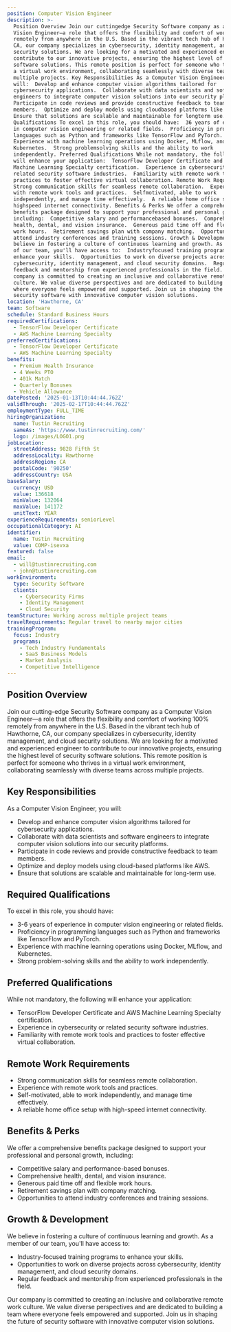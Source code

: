 ```yaml
---
position: Computer Vision Engineer
description: >-
  Position Overview Join our cuttingedge Security Software company as a Computer
  Vision Engineer—a role that offers the flexibility and comfort of working 100%
  remotely from anywhere in the U.S. Based in the vibrant tech hub of Hawthorne,
  CA, our company specializes in cybersecurity, identity management, and cloud
  security solutions. We are looking for a motivated and experienced engineer to
  contribute to our innovative projects, ensuring the highest level of security
  software solutions. This remote position is perfect for someone who thrives in
  a virtual work environment, collaborating seamlessly with diverse teams across
  multiple projects. Key Responsibilities As a Computer Vision Engineer, you
  will:  Develop and enhance computer vision algorithms tailored for
  cybersecurity applications.  Collaborate with data scientists and software
  engineers to integrate computer vision solutions into our security platforms. 
  Participate in code reviews and provide constructive feedback to team
  members.  Optimize and deploy models using cloudbased platforms like AWS. 
  Ensure that solutions are scalable and maintainable for longterm use. Required
  Qualifications To excel in this role, you should have:  36 years of experience
  in computer vision engineering or related fields.  Proficiency in programming
  languages such as Python and frameworks like TensorFlow and PyTorch. 
  Experience with machine learning operations using Docker, MLflow, and
  Kubernetes.  Strong problemsolving skills and the ability to work
  independently. Preferred Qualifications While not mandatory, the following
  will enhance your application:  TensorFlow Developer Certificate and AWS
  Machine Learning Specialty certification.  Experience in cybersecurity or
  related security software industries.  Familiarity with remote work tools and
  practices to foster effective virtual collaboration. Remote Work Requirements 
  Strong communication skills for seamless remote collaboration.  Experience
  with remote work tools and practices.  Selfmotivated, able to work
  independently, and manage time effectively.  A reliable home office setup with
  highspeed internet connectivity. Benefits & Perks We offer a comprehensive
  benefits package designed to support your professional and personal growth,
  including:  Competitive salary and performancebased bonuses.  Comprehensive
  health, dental, and vision insurance.  Generous paid time off and flexible
  work hours.  Retirement savings plan with company matching.  Opportunities to
  attend industry conferences and training sessions. Growth & Development We
  believe in fostering a culture of continuous learning and growth. As a member
  of our team, you'll have access to:  Industryfocused training programs to
  enhance your skills.  Opportunities to work on diverse projects across
  cybersecurity, identity management, and cloud security domains.  Regular
  feedback and mentorship from experienced professionals in the field. Our
  company is committed to creating an inclusive and collaborative remote work
  culture. We value diverse perspectives and are dedicated to building a team
  where everyone feels empowered and supported. Join us in shaping the future of
  security software with innovative computer vision solutions.
location: 'Hawthorne, CA'
team: Software
schedule: Standard Business Hours
requiredCertifications:
  - TensorFlow Developer Certificate
  - AWS Machine Learning Specialty
preferredCertifications:
  - TensorFlow Developer Certificate
  - AWS Machine Learning Specialty
benefits:
  - Premium Health Insurance
  - 4 Weeks PTO
  - 401k Match
  - Quarterly Bonuses
  - Vehicle Allowance
datePosted: '2025-01-13T10:44:44.762Z'
validThrough: '2025-02-17T10:44:44.762Z'
employmentType: FULL_TIME
hiringOrganization:
  name: Tustin Recruiting
  sameAs: 'https://www.tustinrecruiting.com/'
  logo: /images/LOGO1.png
jobLocation:
  streetAddress: 9828 Fifth St
  addressLocality: Hawthorne
  addressRegion: CA
  postalCode: '90250'
  addressCountry: USA
baseSalary:
  currency: USD
  value: 136618
  minValue: 132064
  maxValue: 141172
  unitText: YEAR
experienceRequirements: seniorLevel
occupationalCategory: AI
identifier:
  name: Tustin Recruiting
  value: COMP-isevxa
featured: false
email:
  - will@tustinrecruiting.com
  - john@tustinrecruiting.com
workEnvironment:
  type: Security Software
  clients:
    - Cybersecurity Firms
    - Identity Management
    - Cloud Security
teamStructure: Working across multiple project teams
travelRequirements: Regular travel to nearby major cities
trainingProgram:
  focus: Industry
  programs:
    - Tech Industry Fundamentals
    - SaaS Business Models
    - Market Analysis
    - Competitive Intelligence
---
```




## Position Overview

Join our cutting-edge Security Software company as a Computer Vision Engineer—a role that offers the flexibility and comfort of working 100% remotely from anywhere in the U.S. Based in the vibrant tech hub of Hawthorne, CA, our company specializes in cybersecurity, identity management, and cloud security solutions. We are looking for a motivated and experienced engineer to contribute to our innovative projects, ensuring the highest level of security software solutions. This remote position is perfect for someone who thrives in a virtual work environment, collaborating seamlessly with diverse teams across multiple projects.

## Key Responsibilities

As a Computer Vision Engineer, you will:

- Develop and enhance computer vision algorithms tailored for cybersecurity applications.
- Collaborate with data scientists and software engineers to integrate computer vision solutions into our security platforms.
- Participate in code reviews and provide constructive feedback to team members.
- Optimize and deploy models using cloud-based platforms like AWS.
- Ensure that solutions are scalable and maintainable for long-term use.

## Required Qualifications

To excel in this role, you should have:

- 3-6 years of experience in computer vision engineering or related fields.
- Proficiency in programming languages such as Python and frameworks like TensorFlow and PyTorch.
- Experience with machine learning operations using Docker, MLflow, and Kubernetes.
- Strong problem-solving skills and the ability to work independently.

## Preferred Qualifications

While not mandatory, the following will enhance your application:

- TensorFlow Developer Certificate and AWS Machine Learning Specialty certification.
- Experience in cybersecurity or related security software industries.
- Familiarity with remote work tools and practices to foster effective virtual collaboration.

## Remote Work Requirements

- Strong communication skills for seamless remote collaboration.
- Experience with remote work tools and practices.
- Self-motivated, able to work independently, and manage time effectively.
- A reliable home office setup with high-speed internet connectivity.

## Benefits & Perks

We offer a comprehensive benefits package designed to support your professional and personal growth, including:

- Competitive salary and performance-based bonuses.
- Comprehensive health, dental, and vision insurance.
- Generous paid time off and flexible work hours.
- Retirement savings plan with company matching.
- Opportunities to attend industry conferences and training sessions.

## Growth & Development

We believe in fostering a culture of continuous learning and growth. As a member of our team, you'll have access to:

- Industry-focused training programs to enhance your skills.
- Opportunities to work on diverse projects across cybersecurity, identity management, and cloud security domains.
- Regular feedback and mentorship from experienced professionals in the field.

Our company is committed to creating an inclusive and collaborative remote work culture. We value diverse perspectives and are dedicated to building a team where everyone feels empowered and supported. Join us in shaping the future of security software with innovative computer vision solutions.
